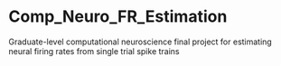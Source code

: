 # Comp_Neuro_FR_Estimation
Graduate-level computational neuroscience final project for estimating neural firing rates from single trial spike trains
